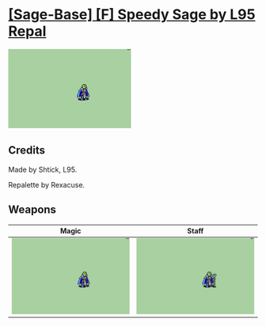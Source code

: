 # [\[Sage-Base\] \[F\] Speedy Sage by L95 Repal](./)

<img src="./6.%20Magic/Magic_000.png" alt="[Sage-Base] [F] Speedy Sage by L95 Repal standing" />

## Credits

Made by Shtick, L95.

Repalette by Rexacuse.

## Weapons


|Magic |Staff |
|  :---: | :---: |
| <img alt="Magic animation" src="./6.%20Magic/Magic.gif" /> | <img alt="Staff animation" src="./7.%20Staff/Staff.gif" /> |
